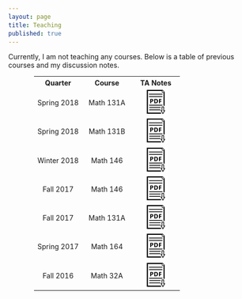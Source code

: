 ```yaml
---
layout: page
title: Teaching
published: true
---
```


Currently, I am not teaching any courses. Below is a table of previous courses and my discussion notes.
 

<div class = "featured">
  <center>
  <table style="width: 80%; max-width: 400px; background-color:rgba(0, 0, 0, 0);">
    <tr>
      <th align="center">Quarter</th>
      <th align="center">Course</th>
      <th align="center">TA Notes</th>
    </tr>
    <tr>
      <td align="center" width = "33%">        
        Spring 2018
      </td>
      <td align="center" width = "34%">
        Math 131A
      </td>  
      <td align="center" width = "33%">
        <div class="brightness">
          <a href="/public/code/2018-ASI.zip"><img src="/public/images/preprint-icon2.png" alt="code" class="image" style="width:50px">
          </a>
        </div>
  	  </td>
    </tr>
    <tr>
      <td align="center" width = "33%">        
        Spring 2018
      </td>
      <td align="center" width = "34%">
        Math 131B
      </td>  
      <td align="center" width = "33%">
        <div class="brightness">
          <a href="/public/code/2018-ASI.zip"><img src="/public/images/preprint-icon2.png" alt="code" class="image" style="width:50px">
          </a>
        </div>
  	  </td>
    </tr>
    <tr>
      <td align="center" width = "33%">        
        Winter 2018
      </td>
      <td align="center" width = "34%">
        Math 146
      </td>  
      <td align="center" width = "33%">
        <div class="brightness">
          <a href="/public/code/2018-ASI.zip"><img src="/public/images/preprint-icon2.png" alt="code" class="image" style="width:50px">
          </a>
        </div>
  	  </td>
    </tr>    
    <tr>
      <td align="center" width = "33%">        
        Fall 2017
      </td>
      <td align="center" width = "34%">
        Math 146
      </td>  
      <td align="center" width = "33%">
        <div class="brightness">
          <a href="/public/code/2018-ASI.zip"><img src="/public/images/preprint-icon2.png" alt="code" class="image" style="width:50px">
          </a>
        </div>
  	  </td>
    </tr>     
    <tr>
      <td align="center" width = "33%">        
        Fall 2017
      </td>
      <td align="center" width = "34%">
        Math 131A
      </td>  
      <td align="center" width = "33%">
        <div class="brightness">
          <a href="/public/code/2018-ASI.zip"><img src="/public/images/preprint-icon2.png" alt="code" class="image" style="width:50px">
          </a>
        </div>
  	  </td>
    </tr>     
    <tr>
      <td align="center" width = "33%">        
        Spring 2017
      </td>
      <td align="center" width = "34%">
        Math 164
      </td>  
      <td align="center" width = "33%">
        <div class="brightness">
          <a href="/public/code/2018-ASI.zip"><img src="/public/images/preprint-icon2.png" alt="code" class="image" style="width:50px">
          </a>
        </div>
  	  </td>
    </tr>   
    <tr>
      <td align="center" width = "33%">        
        Fall 2016
      </td>
      <td align="center" width = "34%">
        Math 32A
      </td>  
      <td align="center" width = "33%">
        <div class="brightness">
          <a href="/public/code/2018-ASI.zip"><img src="/public/images/preprint-icon2.png" alt="code" class="image" style="width:50px">
          </a>
        </div>
  	  </td>
    </tr>       
  </table>
  </center>
</div> 
